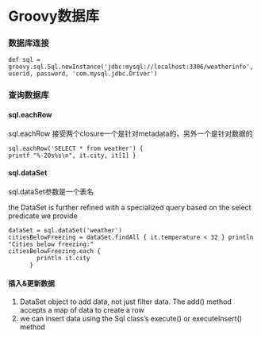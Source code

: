 # Groovy数据库


### 数据库连接

```
def sql = groovy.sql.Sql.newInstance('jdbc:mysql://localhost:3306/weatherinfo', 
userid, password, 'com.mysql.jdbc.Driver')

```


### 查询数据库

#### sql.eachRow

sql.eachRow 接受两个closure一个是针对metadata的，另外一个是针对数据的

```
sql.eachRow('SELECT * from weather') {printf "%-20s%s\n", it.city, it[1] }
```


#### sql.dataSet
sql.dataSet参数是一个表名

the DataSet is further refined with a specialized query based on the select predicate we provide

```
dataSet = sql.dataSet('weather')citiesBelowFreezing = dataSet.findAll { it.temperature < 32 } println "Cities below freezing:"citiesBelowFreezing.each {        println it.city      }

```


#### 插入&更新数据
1. DataSet object to add data, not just filter data. The add() method accepts a map of data to create a row
2.  we can insert data using the Sql class’s execute() or executeInsert() method

